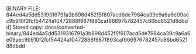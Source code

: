 [BINARY FILE: 844ed4a5dd5319316791a3b898d452f5f607acd6de7984ca39c9a6a6e09aec9b910f2fcf54424a10472888f987f893caf666976782457c86bd6521d8dbdd]
Stored copy: docs/converted-binary/844ed4a5dd5319316791a3b898d452f5f607acd6de7984ca39c9a6a6e09aec9b910f2fcf54424a10472888f987f893caf666976782457c86bd6521d8dbdd
